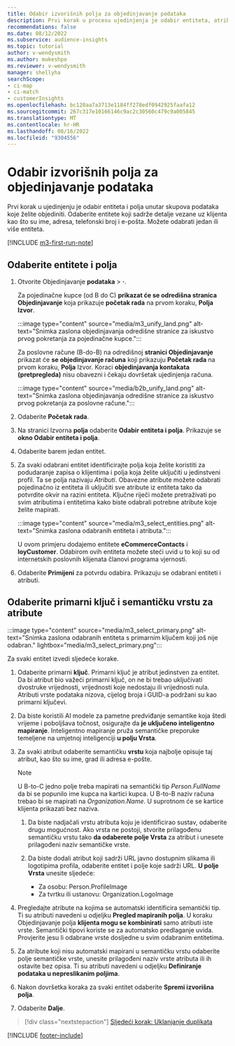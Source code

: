 ```yaml
---
title: Odabir izvorišnih polja za objedinjavanje podataka
description: Prvi korak u procesu ujedinjenja je odabir entiteta, atributa, primarnih ključeva i semantičkih vrsta za mapiranje podataka u jedinstveni profil klijenta.
recommendations: false
ms.date: 08/12/2022
ms.subservice: audience-insights
ms.topic: tutorial
author: v-wendysmith
ms.author: mukeshpo
ms.reviewer: v-wendysmith
manager: shellyha
searchScope:
- ci-map
- ci-match
- customerInsights
ms.openlocfilehash: bc120aa7a3713e1184ff278edf0942925faafa12
ms.sourcegitcommit: 267c317e10166146c9ac2c30560c479c9a005845
ms.translationtype: MT
ms.contentlocale: hr-HR
ms.lasthandoff: 08/16/2022
ms.locfileid: "9304556"
---
```

# <a name="select-source-fields-for-data-unification"></a>Odabir izvorišnih polja za objedinjavanje podataka

Prvi korak u ujedinjenju je odabir entiteta i polja unutar skupova podataka koje želite objediniti. Odaberite entitete koji sadrže detalje vezane uz klijenta kao što su ime, adresa, telefonski broj i e-pošta. Možete odabrati jedan ili više entiteta.

[!INCLUDE [m3-first-run-note](includes/m3-first-run-note.md)]

## <a name="select-entities-and-fields"></a>Odaberite entitete i polja

1. Otvorite Objedinjavanje **podataka** > **·**.

   Za pojedinačne kupce (od B do C) **prikazat će se odredišna stranica Objedinjavanje** koja prikazuje **početak rada** na prvom koraku, **Polja Izvor**.

   :::image type="content" source="media/m3_unify_land.png" alt-text="Snimka zaslona objedinjavanja odredišne stranice za iskustvo prvog pokretanja za pojedinačne kupce.":::

   Za poslovne račune (B-do-B) na odredišnoj **stranici Objedinjavanje** prikazat će **se objedinjavanje računa** koji prikazuju **Početak rada** na prvom koraku, **Polja** Izvor. Koraci **objedinjavanja kontakata (pretpregleda)** nisu obavezni i čekaju dovršetak ujedinjenja računa.

   :::image type="content" source="media/b2b_unify_land.png" alt-text="Snimka zaslona objedinjavanja odredišne stranice za iskustvo prvog pokretanja za poslovne račune.":::

1. Odaberite **Početak rada**.

1. Na stranici Izvorna **polja** odaberite **Odabir entiteta i polja**. Prikazuje se **okno Odabir entiteta i polja**.

1. Odaberite barem jedan entitet.

1. Za svaki odabrani entitet identificirajte polja koja želite koristiti za podudaranje zapisa o klijentima i polja koja želite uključiti u jedinstveni profil. Ta se polja nazivaju *Atributi*. Obavezne atribute možete odabrati pojedinačno iz entiteta ili uključiti sve atribute iz entiteta tako da potvrdite okvir na razini entiteta. Ključne riječi možete pretraživati po svim atributima i entitetima kako biste odabrali potrebne atribute koje želite mapirati.

   :::image type="content" source="media/m3_select_entities.png" alt-text="Snimka zaslona odabranih entiteta i atributa.":::

   U ovom primjeru dodajemo entitete **eCommerceContacts** i **loyCustomer**. Odabirom ovih entiteta možete steći uvid u to koji su od internetskih poslovnih klijenata članovi programa vjernosti.

1. Odaberite **Primijeni** za potvrdu odabira. Prikazuju se odabrani entiteti i atributi.

## <a name="select-primary-key-and-semantic-type-for-attributes"></a>Odaberite primarni ključ i semantičku vrstu za atribute

   :::image type="content" source="media/m3_select_primary.png" alt-text="Snimka zaslona odabranih entiteta s primarnim ključem koji još nije odabran." lightbox="media/m3_select_primary.png":::

Za svaki entitet izvedi sljedeće korake.

1. Odaberite primarni **ključ**. Primarni ključ je atribut jedinstven za entitet. Da bi atribut bio važeći primarni ključ, on ne bi trebao uključivati dvostruke vrijednosti, vrijednosti koje nedostaju ili vrijednosti nula. Atributi vrste podataka nizova, cijelog broja i GUID-a podržani su kao primarni ključevi.

1. Da biste koristili AI modele za pametne predviđanje semantike koja štedi vrijeme i poboljšava točnost, osigurajte da **je uključeno inteligentno mapiranje**. Inteligentno mapiranje pruža semantičke preporuke temeljene na umjetnoj inteligenciji **u polju Vrsta**.

1. Za svaki atribut odaberite semantičku **vrstu** koja najbolje opisuje taj atribut, kao što su ime, grad ili adresa e-pošte.

   > [!NOTE]
   > U B-to-C jedno polje treba mapirati na semantički tip *Person.FullName* da bi se popunilo ime kupca na kartici kupca. U B-to-B naziv računa trebao bi se mapirati na *Organization.Name*. U suprotnom će se kartice klijenta prikazati bez naziva.

   1. Da biste nadjačali vrstu atributa koju je identificirao sustav, odaberite drugu mogućnost. Ako vrsta ne postoji, stvorite prilagođenu semantičku vrstu tako **da odaberete polje Vrsta** za atribut i unesete prilagođeni naziv semantičke vrste.

   1. Da biste dodali atribut koji sadrži URL javno dostupnim slikama ili logotipima profila, odaberite entitet i polje koje sadrži URL. **U polje Vrsta** unesite sljedeće:
      - Za osobu: Person.ProfileImage
      - Za tvrtku ili ustanovu: Organization.LogoImage

1. Pregledajte atribute na kojima se automatski identificira semantički tip. Ti su atributi navedeni u odjeljku **Pregled mapiranih polja**. U koraku Objedinjavanje polja **klijenta mogu se kombinirati** samo atributi iste vrste. Semantički tipovi koriste se za automatsko predlaganje uvida. Provjerite jesu li odabrane vrste dosljedne u svim odabranim entitetima.

1. Za atribute koji nisu automatski mapirani u semantičku vrstu odaberite polje semantičke vrste, unesite prilagođeni naziv vrste atributa ili ih ostavite bez opisa. Ti su atributi navedeni u odjeljku **Definiranje podataka u nepreslikanim poljima**.

1. Nakon dovršetka koraka za svaki entitet odaberite **Spremi izvorišna polja**.

1. Odaberite **Dalje**.

> [!div class="nextstepaction"]
> [Sljedeći korak: Uklanjanje duplikata](remove-duplicates.md)

[!INCLUDE [footer-include](includes/footer-banner.md)]
